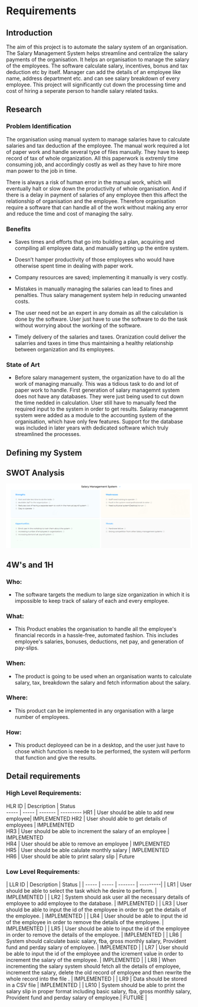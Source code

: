 
# Requirements

  

  

## Introduction

  

  

The aim of this project is to automate the salary system of an organisation. The Salary Management System helps streamline and centralize the salary payments of the organisation. It helps an organisation to manage the salary of the employees. The software calculate salary, incentives, bonus and tax deduction etc by itself. Manager can add the details of an employee like name, address department etc. and can see salary breakdown of every employee. This project will significantly cut down the processing time and cost of hiring a seperate person to handle salary related tasks.

  

  

## Research

  

  

### Problem Identification

  

  

The organisation using manual system to manage salaries have to calculate salaries and tax deduction af the employee. The manual work required a lot of paper work and handle several type of files manually. They have to keep record of tax of whole organization. All this paperwork is extremly time consuming job, and accordingly costly as well as they have to hire more man power to the job in time.

  

  

There is always a risk of human error in the manual work, which will eventually halt or slow down the productivity of whole organisation. And if there is a delay in payment of salaries of any employee then this affect the relationship of organisation and the employee. Therefore organisation require a software that can handle all of the work without making any error and reduce the time and cost of managing the salry.

  

  

### Benefits

  

  

* Saves times and efforts that go into building a plan, acquiring and compiling all employee data, and manually setting up the entire system.

  

* Doesn’t hamper productivity of those employees who would have otherwise spent time in dealing with paper work.

  

* Company resources are saved; implementing it manually is very costly.

  

* Mistakes in manually managing the salaries can lead to fines and penalties. Thus salary management system help in reducing unwanted costs.

  

* The user need not be an expert in any domain as all the calculation is done by the software. User just have to use the software to do the task without worrying about the working of the software.

  

* Timely delivery of the salaries and taxes. Oranization could deliver the salarries and taxes in time thus maintaining a healthy relationship between organization and its employees.

  
  

### State of Art

  

* Before salary management system, the organization have to do all the work of managing manually. This was a tidious task to do and lot of paper work to handle. First generation of salary managemnt system does not have any databases. They were just being used to cut down the time nedded in calculation. User still have to manually feed the required input to the system in order to get results. Salaray managemnt system were added as a module to the accounting system of the organisation, which have only few features. Support for the database was included in later years with dedicated software which truly streamlined the processes.

  

## Defining my System

  

  

## SWOT Analysis

  

  

![](swot.png)

  

  

## 4W's and 1H

  

  

### Who:

  

* The software targets the medium to large size organization in which it is impossible to keep track of salary of each and every employee.

  

  

### What:

  

* This Product enables the organisation to handle all the employee's financial records in a hassle-free, automated fashion. This includes employee's salaries, bonuses, deductions, net pay, and generation of pay-slips.

  

  

### When:

  

* The product is going to be used when an organisation wants to calculate salary, tax, breakdown the salary and fetch information about the salary.

  
  
  

### Where:

  

* This product can be implemented in any organisation with a large number of employees.

  

  

### How:

  

* This product deployeed can be in a desktop, and the user just have to chose which function is neede to be performed, the system will perform that function and give the results.

  
  

## Detail requirements

  

### High Level Requirements:

 HLR ID | Description | Status  
 ----- | ----- | ------- | ---------
 HR1 | User should be able to add new employee| IMPLEMENTED 
 HR2 | User should able to get details of employees |  IMPLEMENTED  
 HR3 | User should be able to increment the salary of an employee |   IMPLEMENTED  
 HR4 | User should be able to remove an employee  |  IMPLEMENTED  
 HR5 | User should be able calulate monthly salary |   IMPLEMENTED  
 HR6 | User should be able to print salary slip |   Future 

  
  

### Low Level Requirements:

| LLR ID | Description | Status | 
| ----- | ----- | ------- | ---------|
| LR1 | User should be able to select the task which he desire to perform. |   IMPLEMENTED  |
| LR2 | System should ask user all the necessary details of employee to add employee to the database. |   IMPLEMENTED  |
| LR3 | User should be able to input the id of the employee in order to get the details of the employee. |   IMPLEMENTED  |
| LR4 | User should be able to input the id of the employee in order to remove the details of the employee. |   IMPLEMENTED  |
| LR5 | User should be able to input the id of the employee in order to remove the details of the employee. |   IMPLEMENTED  |
| LR6 | System should calculate basic salary, fba, gross monthly salary, Provident fund and perday salary of employee. |   IMPLEMENTED  |
| LR7 | User should be able to input the id of the employee and the icrement value in order to increment the salary of the employee. |   IMPLEMENTED  |
| LR8 | When incrementing the salary system should fetch all the details of employee, increment the salary, delete the old record of employee and then rewrite the whole record into the file . |   IMPLEMENTED  |
| LR9 | Data should be stored in a CSV file |   IMPLEMENTED  |
| LR10 | System should be able to print the salary slip in proper format including basic salary, fba, gross monthly salary, Provident fund and perday salary of employee.|   FUTURE  |


